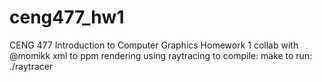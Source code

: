 # ceng477_hw1
CENG 477 Introduction to Computer Graphics Homework 1 
collab with @momikk
xml to ppm rendering using raytracing
to compile:
make
to run:
./raytracer <xml-file>
